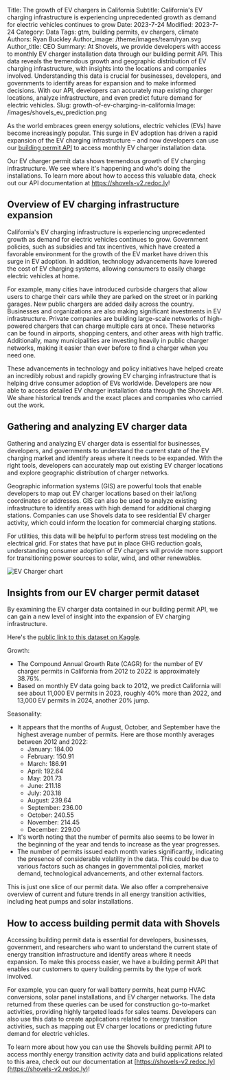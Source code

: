 Title: The growth of EV chargers in California
Subtitle: California's EV charging infrastructure is experiencing unprecedented growth as demand for electric vehicles continues to grow
Date: 2023-7-24
Modified: 2023-7-24
Category: Data
Tags: gtm, building permits, ev chargers, climate
Authors: Ryan Buckley
Author_image: /theme/images/team/ryan.svg
Author_title: CEO
Summary: At Shovels, we provide developers with access to monthly EV charger installation data through our building permit API. This data reveals the tremendous growth and geographic distribution of EV charging infrastructure, with insights into the locations and companies involved. Understanding this data is crucial for businesses, developers, and governments to identify areas for expansion and to make informed decisions. With our API, developers can accurately map existing charger locations, analyze infrastructure, and even predict future demand for electric vehicles. 
Slug: growth-of-ev-charging-in-california
Image: /images/shovels_ev_prediction.png


As the world embraces green energy solutions, electric vehicles (EVs) have become increasingly popular. This surge in EV adoption has driven a rapid expansion of the EV charging infrastructure – and now developers can use our [building permit API](https://shovels-v2.redoc.ly) to access monthly EV charger installation data.

Our EV charger permit data shows tremendous growth of EV charging infrastructure. We see where it's happening and who's doing the installations. To learn more about how to access this valuable data, check out our API documentation at https://shovels-v2.redoc.ly!

## Overview of EV charging infrastructure expansion

California's EV charging infrastructure is experiencing unprecedented growth as demand for electric vehicles continues to grow. Government policies, such as subsidies and tax incentives, which have created a favorable environment for the growth of the EV market have driven this surge in EV adoption. In addition, technology advancements have lowered the cost of EV charging systems, allowing consumers to easily charge electric vehicles at home.

For example, many cities have introduced curbside chargers that allow users to charge their cars while they are parked on the street or in parking garages. New public chargers are added daily across the country. Businesses and organizations are also making significant investments in EV infrastructure. Private companies are building large-scale networks of high-powered chargers that can charge multiple cars at once. These networks can be found in airports, shopping centers, and other areas with high traffic. Additionally, many municipalities are investing heavily in public charger networks, making it easier than ever before to find a charger when you need one.

These advancements in technology and policy initiatives have helped create an incredibly robust and rapidly growing EV charging infrastructure that is helping drive consumer adoption of EVs worldwide. Developers are now able to access detailed EV charger installation data through the Shovels API. We share historical trends and the exact places and companies who carried out the work.

## Gathering and analyzing EV charger data

Gathering and analyzing EV charger data is essential for businesses, developers, and governments to understand the current state of the EV charging market and identify areas where it needs to be expanded. With the right tools, developers can accurately map out existing EV charger locations and explore geographic distribution of charger networks.

Geographic information systems (GIS) are powerful tools that enable developers to map out EV charger locations based on their lat/long coordinates or addresses. GIS can also be used to analyze existing infrastructure to identify areas with high demand for additional charging stations. Companies can use Shovels data to see residential EV charger activity, which could inform the location for commercial charging stations.

For utilities, this data will be helpful to perform stress test modeling on the electrical grid. For states that have put in place GHG reduction goals, understanding consumer adoption of EV chargers will provide more support for transitioning power sources to solar, wind, and other renewables.

![EV Charger chart]({static}/images/shovels_ev_prediction.png)

## Insights from our EV charger permit dataset

By examining the EV charger data contained in our building permit API, we can gain a new level of insight into the expansion of EV charging infrastructure.

Here's the [public link to this dataset on Kaggle](https://www.kaggle.com/datasets/rbucks/monthly-ev-charger-permits).

Growth:

- The Compound Annual Growth Rate (CAGR) for the number of EV charger permits in California from 2012 to 2022 is approximately 38.76%.
- Based on monthly EV data going back to 2012, we predict California will see about 11,000 EV permits in 2023, roughly 40% more than 2022, and 13,000 EV permits in 2024, another 20% jump.

Seasonality:

- It appears that the months of August, October, and September have the highest average number of permits. Here are those monthly averages between 2012 and 2022:
    - January: 184.00
    - February: 150.91
    - March: 186.91
    - April: 192.64
    - May: 201.73
    - June: 211.18
    - July: 203.18
    - August: 239.64
    - September: 236.00
    - October: 240.55
    - November: 214.45
    - December: 229.00
- It's worth noting that the number of permits also seems to be lower in the beginning of the year and tends to increase as the year progresses.
- The number of permits issued each month varies significantly, indicating the presence of considerable volatility in the data. This could be due to various factors such as changes in governmental policies, market demand, technological advancements, and other external factors.

This is just one slice of our permit data. We also offer a comprehensive overview of current and future trends in all energy transition activities, including heat pumps and solar installations.

## How to access building permit data with Shovels

Accessing building permit data is essential for developers, businesses, government, and researchers who want to understand the current state of energy transition infrastructure and identify areas where it needs expansion. To make this process easier, we have a building permit API that enables our customers to query building permits by the type of work involved.

For example, you can query for wall battery permits, heat pump HVAC conversions, solar panel installations, and EV charger networks. The data returned from these queries can be used for construction go-to-market activities, providing highly targeted leads for sales teams. Developers can also use this data to create applications related to energy transition activities, such as mapping out EV charger locations or predicting future demand for electric vehicles.

To learn more about how you can use the Shovels building permit API to access monthly energy transition activity data and build applications related to this area, check out our documentation at [https://shovels-v2.redoc.ly](https://shovels-v2.redoc.ly)!